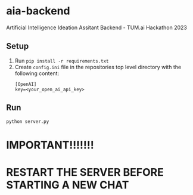 # aia-backend
Artificial Intelligence Ideation Assitant Backend - TUM.ai Hackathon 2023

## Setup
 1. Run `pip install -r requirements.txt`
 2. Create `config.ini` file in the repositories top level directory with the following content: 
    ```
    [OpenAI]
    key=<your_open_ai_api_key>
    ```
## Run
`python server.py`

# IMPORTANT!!!!!!!
# RESTART THE SERVER BEFORE STARTING A NEW CHAT


